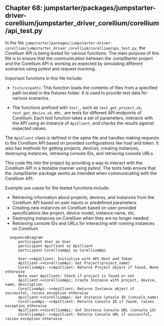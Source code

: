 ## Chapter 68: jumpstarter/packages/jumpstarter-driver-corellium/jumpstarter_driver_corellium/corellium/api_test.py

 In the file `jumpstarter/packages/jumpstarter-driver-corellium/jumpstarter_driver_corellium/corellium/api_test.py`, the Corellium API is being tested for various functions. The main purpose of this file is to ensure that the communication between the JumpStarter project and the Corellium API is working as expected by simulating different scenarios using pytest and request mocking.

   Important functions in this file include:
   - `fixture(path)`: This function loads the contents of files from a specified path located in the fixtures folder. It is used to provide test data for various scenarios.

   - The functions prefixed with `test_`, such as `test_get_project_ok`, `test_get_device_ok`, etc., are tests for different API endpoints of Corellium. Each test function takes a set of parameters, interacts with the API using an instance of `ApiClient`, and checks the results against expected values.

   The `ApiClient` class is defined in the same file and handles making requests to the Corellium API based on provided configurations like host and token. It also has methods for getting projects, devices, creating instances, destroying instances, retrieving console IDs, and retrieving console URLs.

   This code fits into the project by providing a way to interact with the Corellium API in a testable manner using pytest. The tests help ensure that the JumpStarter package works as intended when communicating with the Corellium API.

   Example use cases for the tested functions include:
   - Retrieving information about projects, devices, and instances from the Corellium API based on user inputs or predefined parameters.
   - Creating new instances on Corellium based on user-provided specifications like project, device model, instance name, etc.
   - Destroying instances on Corellium when they are no longer needed.
   - Retrieving console IDs and URLs for interacting with running instances on Corellium.

 ```mermaid
   sequenceDiagram
       participant User as User
       participant ApiClient as ApiClient
       participant CorelliumApi as CorelliumApi

       User->>ApiClient: Initialize with API Host and Token
       ApiClient->>CorelliumApi: Get Project(project_name)
       CorelliumApi-->>ApiClient: Returns Project object if found, None otherwise
       Note over ApiClient: Check if project is found or not
       ApiClient->>CorelliumApi: Create Instance with project, device, name, description
       CorelliumApi-->>ApiClient: Returns Instance object if successful, raises exception otherwise
       ApiClient->>CorelliumApi: Get Instance Console ID (console_name)
       CorelliumApi-->>ApiClient: Returns Console ID if found, raises exception otherwise
       ApiClient->>CorelliumApi: Get Instance Console URL (console_id)
       CorelliumApi-->>ApiClient: Returns Console URL if successful, raises exception otherwise
   ```